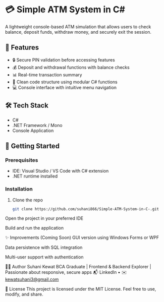 # 💳 Simple ATM System in C#
A lightweight console-based ATM simulation that allows users to check balance, deposit funds, withdraw money, and securely exit the session.

## 📌 Features
- 🔒 Secure PIN validation before accessing features
- 💰 Deposit and withdrawal functions with balance checks
- 📊 Real-time transaction summary
- 🧹 Clean code structure using modular C# functions
- 💻 Console interface with intuitive menu navigation

## 🛠️ Tech Stack
- C#
- .NET Framework / Mono
- Console Application

## 🚀 Getting Started

### Prerequisites
- IDE: Visual Studio / VS Code with C# extension
- .NET runtime installed

### Installation
1. Clone the repo  
   ```bash
   git clone https://github.com/suhani866/Simple-ATM-System-in-C-.git
Open the project in your preferred IDE

Build and run the application

✨ Improvements (Coming Soon)
GUI version using Windows Forms or WPF

Data persistence with SQL integration

Multi-user support with authentication

🙋‍♀️ Author
Suhani Kewat BCA Graduate | Frontend & Backend Explorer | Passionate about responsive, secure apps 📬 LinkedIn • ✉️ kewatsuhani3@gmail.com

📄 License
This project is licensed under the MIT License. Feel free to use, modify, and share.
